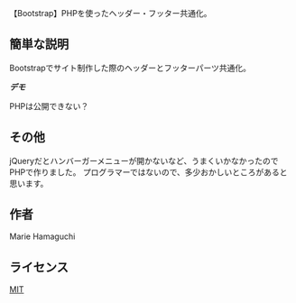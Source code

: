 【Bootstrap】PHPを使ったヘッダー・フッター共通化。
 
## 簡単な説明
 
Bootstrapでサイト制作した際のヘッダーとフッターパーツ共通化。
 
***デモ***
 
PHPは公開できない？
 
## その他
 
jQueryだとハンバーガーメニューが開かないなど、うまくいかなかったのでPHPで作りました。
プログラマーではないので、多少おかしいところがあると思います。
 
## 作者
 
Marie Hamaguchi
 
## ライセンス
 
[MIT](https://www.whiteandpeach.jp/)</blockquote>
